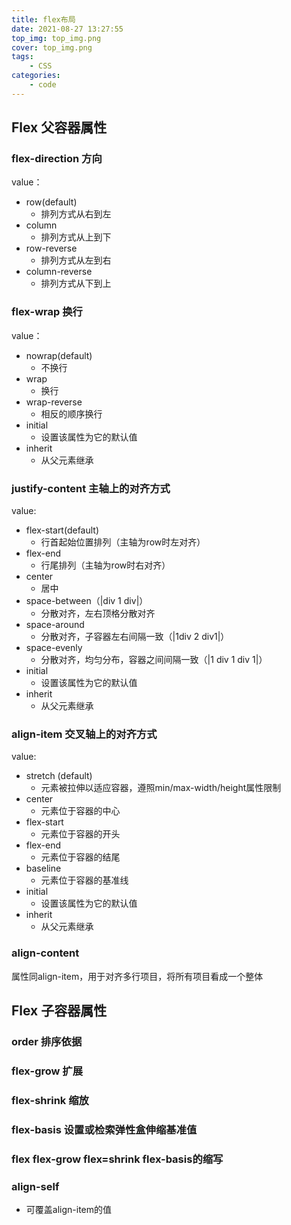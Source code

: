 ```yaml
---
title: flex布局
date: 2021-08-27 13:27:55
top_img: top_img.png
cover: top_img.png
tags:
    - CSS
categories:
    - code
---
```


## Flex 父容器属性

### flex-direction 方向

value：
- row(default)
    - 排列方式从右到左
- column
    - 排列方式从上到下
- row-reverse
    - 排列方式从左到右
- column-reverse
    - 排列方式从下到上

### flex-wrap  换行

value：
- nowrap(default)
    - 不换行
- wrap
    - 换行
- wrap-reverse
    - 相反的顺序换行
- initial
    - 设置该属性为它的默认值
- inherit
    - 从父元素继承

### justify-content  主轴上的对齐方式

value:
- flex-start(default)
    - 行首起始位置排列（主轴为row时左对齐）
- flex-end
    - 行尾排列（主轴为row时右对齐）
- center 
    - 居中
- space-between（|div     1     div|）
    - 分散对齐，左右顶格分散对齐
- space-around
    - 分散对齐，子容器左右间隔一致（|1div  2  div1|）
- space-evenly
    - 分散对齐，均匀分布，容器之间间隔一致（|1 div 1 div 1|）
- initial
    - 设置该属性为它的默认值
- inherit
    - 从父元素继承

### align-item  交叉轴上的对齐方式

value:
- stretch (default) 
    - 元素被拉伸以适应容器，遵照min/max-width/height属性限制
- center 
    - 元素位于容器的中心
- flex-start
    - 元素位于容器的开头
- flex-end
    - 元素位于容器的结尾
- baseline
    - 元素位于容器的基准线
- initial
    - 设置该属性为它的默认值
- inherit
    - 从父元素继承

### align-content

属性同align-item，用于对齐多行项目，将所有项目看成一个整体

## Flex 子容器属性

### order  排序依据

### flex-grow   扩展

### flex-shrink  缩放

### flex-basis  设置或检索弹性盒伸缩基准值

### flex  flex-grow flex=shrink flex-basis的缩写

### align-self

- 可覆盖align-item的值

